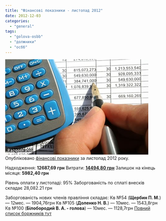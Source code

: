 ```yaml
---
title: "Фінансові показники - листопад 2012"
date: 2012-12-03
categories: 
  - "general"
tags: 
  - "golova-osbb"
  - "должники"
  - "осбб"
---
```


![](/wp-content/uploads/2012/10/32593.jpg "32593")Опубліковано [фінансові показники](http://shevchenko4a.brovary.org/buhgalteriya-osbb/) за листопад 2012 року.

Надходження: **12687,69 грн** Витрати: **[14494,80 грн](http://shevchenko4a.brovary.org/buhgalteriya-osbb/rashody-osbb/)** Залишок на кінець місяця: **5982,40 грн**

Рівень оплати у листопаді: 95% Заборгованість по сплаті внесків складає 28,082.21 грн

Заборгованість нових членів правління складає: Кв №54 (**Щербин П. М.**) — 12мес. — 1904,76грн Кв №105 (**Доленко Н. В.**) — 10мес. — 1543,8грн Кв №100 (**Білобородий В. А. - голова**) — 10мес. — 1128,7грн [Повний список боржників тут](http://shevchenko4a.brovary.org/buhgalteriya-osbb/dolzhniki-osbb/)
